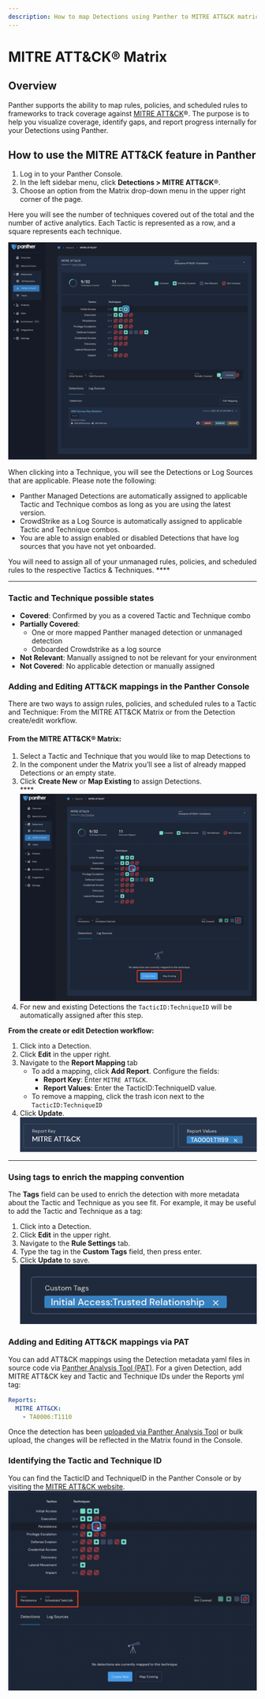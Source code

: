 ```yaml
---
description: How to map Detections using Panther to MITRE ATT&CK matrices
---
```


# MITRE ATT\&CK® Matrix

## Overview

Panther supports the ability to map rules, policies, and scheduled rules to frameworks to track coverage against [MITRE ATT\&CK](https://attack.mitre.org/)®. The purpose is to help you visualize coverage, identify gaps, and report progress internally for your Detections using Panther.

## How to use the MITRE ATT\&CK feature in Panther

1. Log in to your Panther Console.
2. In the left sidebar menu, click **Detections > MITRE ATT\&CK**®.
3. Choose an option from the Matrix drop-down menu in the upper right corner of the page.

Here you will see the number of techniques covered out of the total and the number of active analytics. Each Tactic is represented as a row, and a square represents each technique.

![](<../.gitbook/assets/Screen Shot 2022-06-15 at 10.54.44 AM (1).png>)

When clicking into a Technique, you will see the Detections or Log Sources that are applicable. Please note the following:

* Panther Managed Detections are automatically assigned to applicable Tactic and Technique combos as long as you are using the latest version.
* CrowdStrike as a Log Source is automatically assigned to applicable Tactic and Technique combos.
* You are able to assign enabled or disabled Detections that have log sources that you have not yet onboarded.&#x20;

You will need to assign all of your unmanaged rules, policies, and scheduled rules to the respective Tactics & Techniques. ****&#x20;

****

### Tactic and Technique possible states

* **Covered**: Confirmed by you as a covered Tactic and Technique combo
* **Partially Covered**:&#x20;
  * One or more mapped Panther managed detection or unmanaged detection
  * Onboarded Crowdstrike as a log source
* **Not Relevant**: Manually assigned to not be relevant for your environment
* **Not Covered**: No applicable detection or manually assigned

### **Adding and Editing ATT\&CK mappings in the Panther Console**

There are two ways to assign rules, policies, and scheduled rules to a Tactic and Technique: From the MITRE ATT\&CK Matrix or from the Detection create/edit workflow.

#### **From the MITRE ATT\&CK**® **Matrix:**

1. Select a Tactic and Technique that you would like to map Detections to
2. In the component under the Matrix you’ll see a list of already mapped Detections or an empty state.
3. Click **Create New** or **Map Existing** to assign Detections.\
   ****![](../.gitbook/assets/Untitled.png)
4. For new and existing Detections the `TacticID:TechniqueID` will be automatically assigned after this step.

**From the create or edit Detection workflow:**

1. Click into a Detection.
2. Click **Edit** in the upper right.
3. Navigate to the **Report Mapping** tab
   * To add a mapping, click **Add Report**. Configure the fields:
     * **Report Key**: Enter `MITRE ATT&CK`.&#x20;
     * **Report Values**: Enter the TacticID:TechniqueID value.
   * To remove a mapping, click the trash icon next to the `TacticID:TechniqueID`
4. Click **Update**.\
   ![](<../.gitbook/assets/Untitled (1).png>)

****

### **Using tags to enrich the mapping convention**

The **Tags** field can be used to enrich the detection with more metadata about the Tactic and Technique as you see fit. For example, it may be useful to add the Tactic and Technique as a tag:

1. Click into a Detection.
2. Click **Edit** in the upper right.
3. Navigate to the **Rule Settings** tab.
4. Type the tag in the **Custom Tags** field, then press enter.
5. Click **Update** to save.\
   ![](<../.gitbook/assets/Untitled (2).png>)

### **Adding and Editing ATT\&CK mappings via PAT**

You can add ATT\&CK mappings using the Detection metadata yaml files in source code via [Panther Analysis Tool (PAT)](panther-analysis-tool.md#using-the-panther-analysis-tool). For a given Detection, add MITRE ATT\&CK key and Tactic and Technique IDs under the Reports yml tag:

```yaml
Reports:
  MITRE ATT&CK:
    - TA0006:T1110
```

Once the detection has been [uploaded via Panther Analysis Tool](panther-analysis-tool.md#uploading-to-panther) or bulk upload, the changes will be reflected in the Matrix found in the Console.

### **Identifying the Tactic and Technique ID**

You can find the TacticID and TechniqueID in the Panther Console or by visiting the [MITRE ATT\&CK website](https://attack.mitre.org/tactics/enterprise/).\
![](<../.gitbook/assets/Untitled (3).png>)
